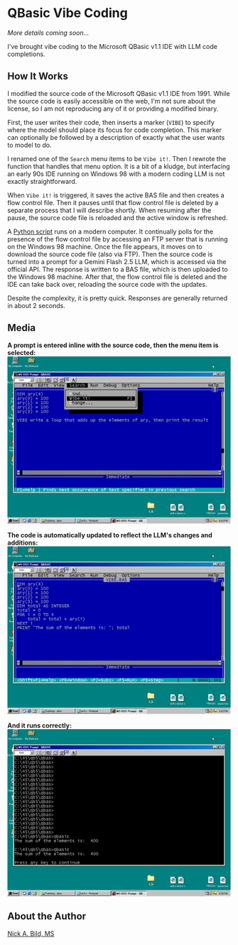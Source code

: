 # QBasic Vibe Coding

*More details coming soon...*

I've brought vibe coding to the Microsoft QBasic v1.1 IDE with LLM code completions.

## How It Works

I modified the source code of the Microsoft QBasic v1.1 IDE from 1991. While the source code is easily accessible on the web, I'm not sure about the license, so I am not reproducing any of it or providing a modified binary.

First, the user writes their code, then inserts a marker (`VIBE`) to specify where the model should place its focus for code completion. This marker can optionally be followed by a description of exactly what the user wants to model to do.

I renamed one of the `Search` menu items to be `Vibe it!`. Then I rewrote the function that handles that menu option. It is a bit of a kludge, but interfacing an early 90s IDE running on Windows 98 with a modern coding LLM is not exactly straightforward.

When `Vibe it!` is triggered, it saves the active BAS file and then creates a flow control file. Then it pauses until that flow control file is deleted by a separate process that I will describe shortly. When resuming after the pause, the source code file is reloaded and the active window is refreshed.

A [Python script](https://github.com/nickbild/vibe_qbasic/blob/main/vibe.py) runs on a modern computer. It continually polls for the presence of the flow control file by accessing an FTP server that is running on the Windows 98 machine. Once the file appears, it moves on to download the source code file (also via FTP). Then the source code is turned into a prompt for a Gemini Flash 2.5 LLM, which is accessed via the official API. The response is written to a BAS file, which is then uploaded to the Windows 98 machine. After that, the flow control file is deleted and the IDE can take back over, reloading the source code with the updates.

Despite the complexity, it is pretty quick. Responses are generally returned in about 2 seconds.

## Media

**A prompt is entered inline with the source code, then the menu item is selected:**
![](https://raw.githubusercontent.com/nickbild/vibe_qbasic/refs/heads/main/media/demo1.png)

**The code is automatically updated to reflect the LLM's changes and additions:**
![](https://raw.githubusercontent.com/nickbild/vibe_qbasic/refs/heads/main/media/demo2.png)

**And it runs correctly:**
![](https://raw.githubusercontent.com/nickbild/vibe_qbasic/refs/heads/main/media/demo3.png)

## About the Author

[Nick A. Bild, MS](https://nickbild79.firebaseapp.com/#!/)

